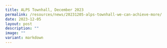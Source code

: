 ```yaml
---
title: ALPS Townhall, December 2023
permalink: /resources/news/20231205-alps-townhall-we-can-achieve-more/
date: 2023-12-05
layout: post
description: ""
image: ""
variant: markdown
---
```

